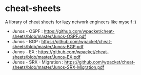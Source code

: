 # cheat-sheets
A library of cheat sheets for lazy network engineers like myself :)

- Junos - OSPF : https://github.com/wpacket/cheat-sheets/blob/master/Junos-OSPF.pdf
- Junos - BGP  : https://github.com/wpacket/cheat-sheets/blob/master/Junos-BGP.pdf
- Junos - EX   : https://github.com/wpacket/cheat-sheets/blob/master/Junos-EX.pdf
- Junos - SRX - Migration : https://github.com/wpacket/cheat-sheets/blob/master/Junos-SRX-Migration.pdf
